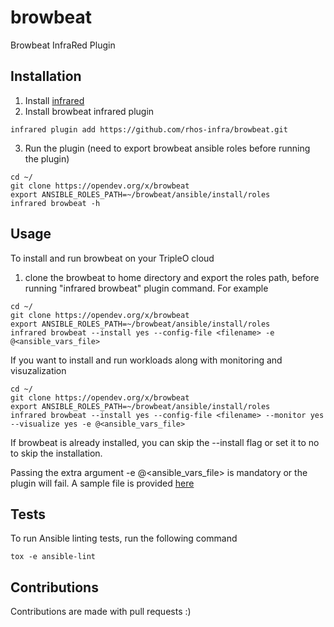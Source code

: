 # browbeat
Browbeat InfraRed Plugin


## Installation

1. Install [infrared](https://github.com/redhat-openstack/infrared)
2. Install browbeat infrared plugin

```
infrared plugin add https://github.com/rhos-infra/browbeat.git
```
3. Run the plugin (need to export browbeat ansible roles before running the plugin)

```
cd ~/  
git clone https://opendev.org/x/browbeat  
export ANSIBLE_ROLES_PATH=~/browbeat/ansible/install/roles
infrared browbeat -h
```

## Usage

To install and run browbeat on your TripleO cloud

1) clone the browbeat to home directory and export the roles path, before running "infrared browbeat" plugin command. For example

```
cd ~/  
git clone https://opendev.org/x/browbeat  
export ANSIBLE_ROLES_PATH=~/browbeat/ansible/install/roles
infrared browbeat --install yes --config-file <filename> -e @<ansible_vars_file>
```

If you want to install and run workloads along with monitoring and visuzalization

```
cd ~/  
git clone https://opendev.org/x/browbeat  
export ANSIBLE_ROLES_PATH=~/browbeat/ansible/install/roles
infrared browbeat --install yes --config-file <filename> --monitor yes --visualize yes -e @<ansible_vars_file>
```
If browbeat is already installed, you can skip the --install flag or set it to no to skip the installation.

Passing the extra argument -e @<ansible_vars_file> is mandatory or the plugin will fail. A sample file is provided [here](vars/all.yml)

## Tests

To run Ansible linting tests, run the following command

```
tox -e ansible-lint

```
## Contributions

Contributions are made with pull requests :)
